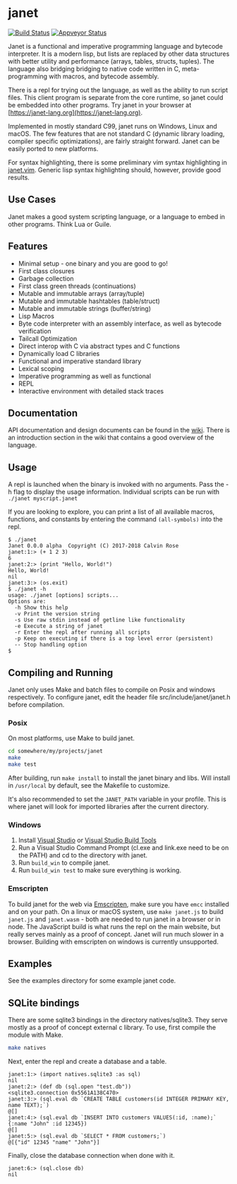 # janet

[![Build Status](https://travis-ci.org/bakpakin/janet.svg?branch=master)](https://travis-ci.org/bakpakin/janet)
[![Appveyor Status](https://ci.appveyor.com/api/projects/status/32r7s2skrgm9ubva?svg=true)](https://ci.appveyor.com/project/bakpakin/janet)

Janet is a functional and imperative programming language and bytecode interpreter. It is a
modern lisp, but lists are replaced
by other data structures with better utility and performance (arrays, tables, structs, tuples).
The language also bridging bridging to native code written in C, meta-programming with macros, and bytecode assembly.

There is a repl for trying out the language, as well as the ability
to run script files. This client program is separate from the core runtime, so
janet could be embedded into other programs. Try janet in your browser at 
[https://janet-lang.org](https://janet-lang.org).

Implemented in mostly standard C99, janet runs on Windows, Linux and macOS.
The few features that are not standard C (dynamic library loading, compiler specific optimizations),
are fairly straight forward. Janet can be easily ported to new platforms.

For syntax highlighting, there is some preliminary vim syntax highlighting in [janet.vim](https://github.com/bakpakin/janet.vim).
Generic lisp syntax highlighting should, however, provide good results.

## Use Cases

Janet makes a good system scripting language, or a language to embed in other programs. Think Lua or Guile.

## Features

* Minimal setup - one binary and you are good to go!
* First class closures
* Garbage collection
* First class green threads (continuations)
* Mutable and immutable arrays (array/tuple)
* Mutable and immutable hashtables (table/struct)
* Mutable and immutable strings (buffer/string)
* Lisp Macros
* Byte code interpreter with an assembly interface, as well as bytecode verification
* Tailcall Optimization
* Direct interop with C via abstract types and C functions
* Dynamically load C libraries
* Functional and imperative standard library
* Lexical scoping
* Imperative programming as well as functional
* REPL
* Interactive environment with detailed stack traces

## Documentation

API documentation and design documents can be found in the
[wiki](https://github.com/bakpakin/janet/wiki). There is an introduction
section in the wiki that contains a good overview of the language.

## Usage

A repl is launched when the binary is invoked with no arguments. Pass the -h flag
to display the usage information. Individual scripts can be run with `./janet myscript.janet`

If you are looking to explore, you can print a list of all available macros, functions, and constants
by entering the command `(all-symbols)` into the repl.

```
$ ./janet
Janet 0.0.0 alpha  Copyright (C) 2017-2018 Calvin Rose
janet:1:> (+ 1 2 3)
6
janet:2:> (print "Hello, World!")
Hello, World!
nil
janet:3:> (os.exit)
$ ./janet -h
usage: ./janet [options] scripts...
Options are:
  -h Show this help
  -v Print the version string
  -s Use raw stdin instead of getline like functionality
  -e Execute a string of janet
  -r Enter the repl after running all scripts
  -p Keep on executing if there is a top level error (persistent)
  -- Stop handling option
$
```

## Compiling and Running

Janet only uses Make and batch files to compile on Posix and windows
respectively. To configure janet, edit the header file src/include/janet/janet.h
before compilation.

### Posix

On most platforms, use Make to build janet.

```sh
cd somewhere/my/projects/janet
make
make test
```

After building, run `make install` to install the janet binary and libs.
Will install in `/usr/local` by default, see the Makefile to customize.

It's also recommended to set the `JANET_PATH` variable in your profile.
This is where janet will look for imported libraries after the current directory.

### Windows

1. Install [Visual Studio](https://visualstudio.microsoft.com/thank-you-downloading-visual-studio/?sku=Community&rel=15#)
or [Visual Studio Build Tools](https://visualstudio.microsoft.com/thank-you-downloading-visual-studio/?sku=BuildTools&rel=15#)
2. Run a Visual Studio Command Prompt (cl.exe and link.exe need to be on the PATH) and cd to the directory with janet.
3. Run `build_win` to compile janet.
4. Run `build_win test` to make sure everything is working.

### Emscripten

To build janet for the web via [Emscripten](https://kripken.github.io/emscripten-site/), make sure you
have `emcc` installed and on your path. On a linux or macOS system, use `make janet.js` to build
`janet.js` and `janet.wasm` - both are needed to run janet in a browser or in node.
The JavaScript build is what runs the repl on the main website,
but really serves mainly as a proof of concept. Janet will run much slower in a browser.
Building with emscripten on windows is currently unsupported.

## Examples

See the examples directory for some example janet code.

## SQLite bindings

There are some sqlite3 bindings in the directory natives/sqlite3. They serve mostly as a
proof of concept external c library. To use, first compile the module with Make.

```sh
make natives
```

Next, enter the repl and create a database and a table.

```
janet:1:> (import natives.sqlite3 :as sql)
nil
janet:2:> (def db (sql.open "test.db"))
<sqlite3.connection 0x5561A138C470>
janet:3:> (sql.eval db `CREATE TABLE customers(id INTEGER PRIMARY KEY, name TEXT);`)
@[]
janet:4:> (sql.eval db `INSERT INTO customers VALUES(:id, :name);` {:name "John" :id 12345})
@[]
janet:5:> (sql.eval db `SELECT * FROM customers;`)
@[{"id" 12345 "name" "John"}]
```

Finally, close the database connection when done with it.

```
janet:6:> (sql.close db)
nil
```
